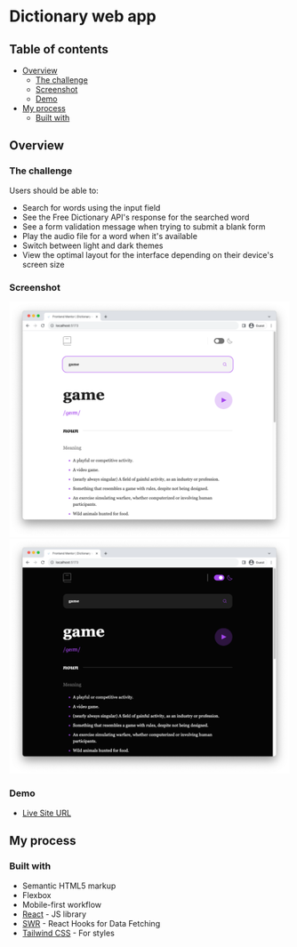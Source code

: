 # Dictionary web app

## Table of contents

- [Overview](#overview)
  - [The challenge](#the-challenge)
  - [Screenshot](#screenshot)
  - [Demo](#demo)
- [My process](#my-process)
  - [Built with](#built-with)

## Overview

### The challenge

Users should be able to:

- Search for words using the input field
- See the Free Dictionary API's response for the searched word
- See a form validation message when trying to submit a blank form
- Play the audio file for a word when it's available
- Switch between light and dark themes
- View the optimal layout for the interface depending on their device's screen size

### Screenshot

![Screen Light](./docs/images/screen-light.png)
![Screen Dark](./docs/images/screen-dark.png)

### Demo

- [Live Site URL](https://your-live-site-url.com)

## My process

### Built with

- Semantic HTML5 markup
- Flexbox
- Mobile-first workflow
- [React](https://reactjs.org/) - JS library
- [SWR](https://swr.vercel.app/) - React Hooks for Data Fetching
- [Tailwind CSS](https://tailwindcss.com/) - For styles

